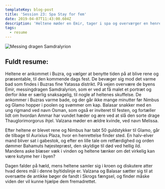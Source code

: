 ```yaml
---
templateKey: blog-post
title: 'Session 23: Spa Stay for fem'
date: 2019-04-07T11:43:00.604Z
description: 'Heltene møder en Emir, tager i spa og overværger en henrettelse.'
tags:
  - resume
---
```

![Messing dragen Samdralyrion](/img/brass-dragon.jpg)

## Fuldt resume:

Heltene er ankommet i Buzra, og vælger at benytte tiden på at blive rene og præsentable, til den kommende dags fest. De bevæger sig mod det varme bad som findes i Buzras fine Yatassa distrikt. På vejen overvære de byens Emir, messingdragen Samdralyrion, som er ved at få malet et portræt og derfor ikke er særlig snaksagelig, til nogle af heltenes skuffelse. De ankommer i Buzras varme bade, og der går ikke mange minutter før Nimbus og Glamo hopper i poolen og svømmer om kap. Balasar snakker med en ung rigmand ved navn Osman, som også er inviteret til festen, og fortæller lidt om hvordan Ammar har vundet hæder og ære ved at slå den sorte drage Thauglorimorgorus ihjel. Valzana møder en ældre kvinde, ved navn Melissa.

Efter heltene er blevet rene og Nimbus har tabt 50 guldstykker til Glamo, går de tilbage til Aurixius Plaza, hvor en henrettelse finder sted. En halv-elver mand bliver sat i gabestok, og efter en lille tale om retfærdighed og orden dømmer Bahamuts højestepræst, den skyldige til død ved hellig ild. Mandens aske blæser væk i vinden og heltene tænker om det virkelig kan være kutyme her i byen?

Dagen falder på hæld, mens heltene samler sig i kroen og diskutere atter hvad deres mål i denne by/tidslinje er. Valzana og Balasar sætter sig til at oversætte de antikke bøger de fandt i Skrogs fængsel, og finder måske viden der vil kunne hjælpe dem fremadrettet.

